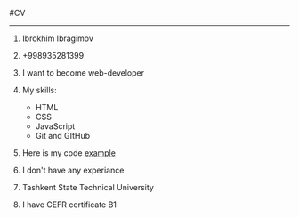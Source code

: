 #CV
*****

1. Ibrokhim Ibragimov

2. +998935281399
3. I want to become web-developer
4. My skills:
   + HTML
   + CSS
   + JavaScript
   + Git and GItHub
5. Here is my code [example](https://github.com/Ibrohim2101/hello-world)
6. I don't have any experiance
7. Tashkent State Technical University
8. I have CEFR certificate B1